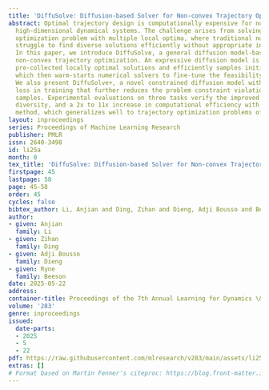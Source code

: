 ```yaml
---
title: 'DiffuSolve: Diffusion-based Solver for Non-convex Trajectory Optimization'
abstract: Optimal trajectory design is computationally expensive for nonlinear and
  high-dimensional dynamical systems. The challenge arises from solving a non-convex
  optimization problem with multiple local optima, where traditional numerical solvers
  struggle to find diverse solutions efficiently without appropriate initial guesses.
  In this paper, we introduce DiffuSolve, a general diffusion model-based solver for
  non-convex trajectory optimization. An expressive diffusion model is trained on
  pre-collected locally optimal solutions and efficiently samples initial guesses,
  which then warm-starts numerical solvers to fine-tune the feasibility and optimality.
  We also present DiffuSolve+, a novel constrained diffusion model with an additional
  loss in training that further reduces the problem constraint violations of diffusion
  samples. Experimental evaluations on three tasks verify the improved robustness,
  diversity, and a 2x to 11x increase in computational efficiency with our proposed
  method, which generalizes well to trajectory optimization problems of varying challenges.
layout: inproceedings
series: Proceedings of Machine Learning Research
publisher: PMLR
issn: 2640-3498
id: li25a
month: 0
tex_title: 'DiffuSolve: Diffusion-based Solver for Non-convex Trajectory Optimization'
firstpage: 45
lastpage: 58
page: 45-58
order: 45
cycles: false
bibtex_author: Li, Anjian and Ding, Zihan and Dieng, Adji Bousso and Beeson, Ryne
author:
- given: Anjian
  family: Li
- given: Zihan
  family: Ding
- given: Adji Bousso
  family: Dieng
- given: Ryne
  family: Beeson
date: 2025-05-22
address:
container-title: Proceedings of the 7th Annual Learning for Dynamics \& Control Conference
volume: '283'
genre: inproceedings
issued:
  date-parts:
  - 2025
  - 5
  - 22
pdf: https://raw.githubusercontent.com/mlresearch/v283/main/assets/li25a/li25a.pdf
extras: []
# Format based on Martin Fenner's citeproc: https://blog.front-matter.io/posts/citeproc-yaml-for-bibliographies/
---
```

